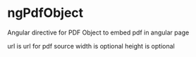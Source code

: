 ngPdfObject
=============

Angular directive for PDF Object to embed pdf in angular page


<div ng-pdf-object url="../pdf/sample.pdf" width="100%" height="100%"></div>

url is url for pdf source
width is optional
height is optional
